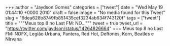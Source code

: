 
+++
author = "Jaydson Gomes"
categories = ["tweet"]
date = "Wed May 19 01:44:10 +0000 2010"
draft = false
image = "No media found for this Tweet"
slug = "6dea628b8749fb851435cef3234ab634f743120f"
tags = ["tweet"]
title = """Meus top 8 no Last FM: NO..."""
tweet = true
tweet_url = "https://twitter.com/jaydson/status/14264826664"
+++
Meus top 8 no Last FM: NOFX, Legião Urbana, Pantera, Red Hot, Deftones, Korn, Beatles e NIrvana
